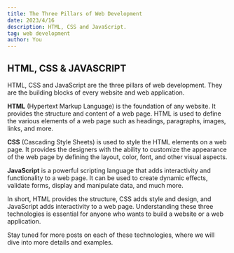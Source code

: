 ```yaml
---
title: The Three Pillars of Web Development
date: 2023/4/16
description: HTML, CSS and JavaScript. 
tag: web development
author: You
---
```


## HTML, CSS & JAVASCRIPT 

HTML, CSS and JavaScript are the three pillars of web development. They are the building blocks of every website and web application.

**HTML** (Hypertext Markup Language) is the foundation of any website. It provides the structure and content of a web page. HTML is used to define the various elements of a web page such as headings, paragraphs, images, links, and more.

**CSS** (Cascading Style Sheets) is used to style the HTML elements on a web page. It provides the designers with the ability to customize the appearance of the web page by defining the layout, color, font, and other visual aspects.

**JavaScript** is a powerful scripting language that adds interactivity and functionality to a web page. It can be used to create dynamic effects, validate forms, display and manipulate data, and much more.

In short, HTML provides the structure, CSS adds style and design, and JavaScript adds interactivity to a web page. Understanding these three technologies is essential for anyone who wants to build a website or a web application.

Stay tuned for more posts on each of these technologies, where we will dive into more details and examples.
